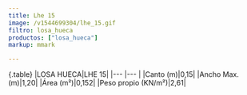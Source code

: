 ```yaml
---
title: Lhe 15
image: /v1544699304/lhe_15.gif
filtro: losa_hueca
productos: ["losa_hueca"]
markup: mmark

---
```


{.table}
|LOSA HUECA|LHE 15|
|--- |--- |
|Canto (m)|0,15|
|Ancho Max. (m)|1,20|
|Área (m²)|0,152|
|Peso propio (KN/m²)|2,61|
